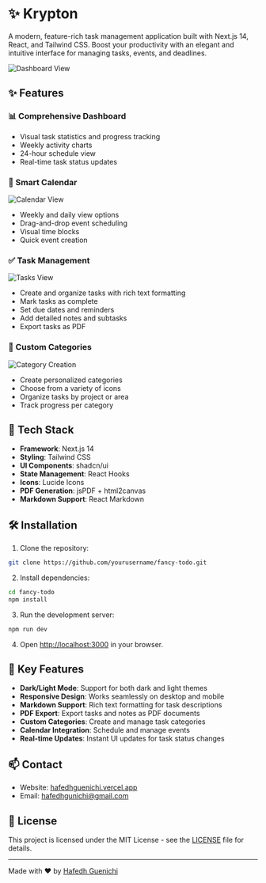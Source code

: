 # ✨ Krypton

A modern, feature-rich task management application built with Next.js 14, React, and Tailwind CSS. Boost your productivity with an elegant and intuitive interface for managing tasks, events, and deadlines.

![Dashboard View](https://hebbkx1anhila5yf.public.blob.vercel-storage.com/Screenshot%20%2862%29-Q7q3HNanqXA6X8OJl5ztQn04h4VePJ.png)

## ✨ Features

### 📊 Comprehensive Dashboard
- Visual task statistics and progress tracking
- Weekly activity charts
- 24-hour schedule view
- Real-time task status updates

### 📅 Smart Calendar
![Calendar View](https://hebbkx1anhila5yf.public.blob.vercel-storage.com/Screenshot%20%2861%29-ffS2pp2TOcDP1gm1qzRCJeSvr86iUD.png)
- Weekly and daily view options
- Drag-and-drop event scheduling
- Visual time blocks
- Quick event creation

### ✅ Task Management
![Tasks View](https://hebbkx1anhila5yf.public.blob.vercel-storage.com/Screenshot%20%2860%29-MCUtrmsXWfxI1VXARKWSgtvUj4C67Y.png)
- Create and organize tasks with rich text formatting
- Mark tasks as complete
- Set due dates and reminders
- Add detailed notes and subtasks
- Export tasks as PDF

### 📁 Custom Categories
![Category Creation](https://hebbkx1anhila5yf.public.blob.vercel-storage.com/Screenshot%20%2859%29-3ZOvfZENJ2wvD2qSuF7NWCfGKcK6ed.png)
- Create personalized categories
- Choose from a variety of icons
- Organize tasks by project or area
- Track progress per category

## 🚀 Tech Stack

- **Framework**: Next.js 14
- **Styling**: Tailwind CSS
- **UI Components**: shadcn/ui
- **State Management**: React Hooks
- **Icons**: Lucide Icons
- **PDF Generation**: jsPDF + html2canvas
- **Markdown Support**: React Markdown

## 🛠️ Installation

1. Clone the repository:
```bash
git clone https://github.com/yourusername/fancy-todo.git
```

2. Install dependencies:
```bash
cd fancy-todo
npm install
```

3. Run the development server:
```bash
npm run dev
```

4. Open [http://localhost:3000](http://localhost:3000) in your browser.

## 🎯 Key Features

- **Dark/Light Mode**: Support for both dark and light themes
- **Responsive Design**: Works seamlessly on desktop and mobile
- **Markdown Support**: Rich text formatting for task descriptions
- **PDF Export**: Export tasks and notes as PDF documents
- **Custom Categories**: Create and manage task categories
- **Calendar Integration**: Schedule and manage events
- **Real-time Updates**: Instant UI updates for task status changes

## 📫 Contact

- Website: [hafedhguenichi.vercel.app](https://hafedhguenichi.vercel.app)
- Email: [hafedhgunichi@gmail.com](mailto:hafedhgunichi@gmail.com)

## 📄 License

This project is licensed under the MIT License - see the [LICENSE](LICENSE) file for details.

---

Made with ❤️ by [Hafedh Guenichi](https://hafedhguenichi.vercel.app)
